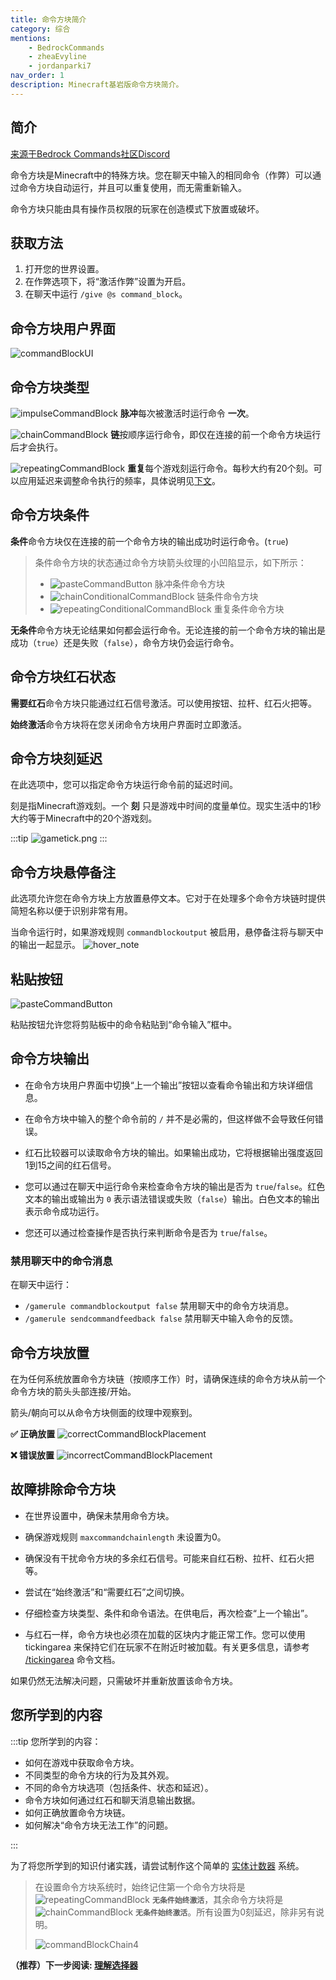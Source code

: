 ```yaml
---
title: 命令方块简介
category: 综合
mentions:
    - BedrockCommands
    - zheaEvyline
    - jordanparki7
nav_order: 1
description: Minecraft基岩版命令方块简介。
---
```


## 简介

[来源于Bedrock Commands社区Discord](https://discord.gg/SYstTYx5G5)

命令方块是Minecraft中的特殊方块。您在聊天中输入的相同命令（作弊）可以通过命令方块自动运行，并且可以重复使用，而无需重新输入。

命令方块只能由具有操作员权限的玩家在创造模式下放置或破坏。

## 获取方法

1. 打开您的世界设置。
2. 在作弊选项下，将“激活作弊”设置为开启。
3. 在聊天中运行 `/give @s command_block`。

## 命令方块用户界面

![commandBlockUI](/assets/images/commands/commandBlockUI.png)

## 命令方块类型

![impulseCommandBlock](/assets/images/commands/impulseCommandBlock.png) **脉冲**每次被激活时运行命令 **一次**。

![chainCommandBlock](/assets/images/commands/chainCommandBlock.png) **链**按顺序运行命令，即仅在连接的前一个命令方块运行后才会执行。

![repeatingCommandBlock](/assets/images/commands/repeatingCommandBlock.png) **重复**每个游戏刻运行命令。每秒大约有20个刻。可以应用延迟来调整命令执行的频率，具体说明见[下文](/commands/intro-to-command-blocks#command-block-tick-delay)。

## 命令方块条件

**条件**命令方块仅在连接的前一个命令方块的输出成功时运行命令。(`true`)

> 条件命令方块的状态通过命令方块箭头纹理的小凹陷显示，如下所示：
>
> -   ![pasteCommandButton](/assets/images/commands/impulseConditionalCommandBlock.png) 脉冲条件命令方块
> -   ![chainConditionalCommandBlock](/assets/images/commands/chainConditionalCommandBlock.png) 链条件命令方块
> -   ![repeatingConditionalCommandBlock](/assets/images/commands/repeatingConditionalCommandBlock.png) 重复条件命令方块

**无条件**命令方块无论结果如何都会运行命令。无论连接的前一个命令方块的输出是成功（`true`）还是失败（`false`），命令方块仍会运行命令。

## 命令方块红石状态

**需要红石**命令方块只能通过红石信号激活。可以使用按钮、拉杆、红石火把等。

**始终激活**命令方块将在您关闭命令方块用户界面时立即激活。

## 命令方块刻延迟

在此选项中，您可以指定命令方块运行命令前的延迟时间。

刻是指Minecraft游戏刻。一个 **刻** 只是游戏中时间的度量单位。现实生活中的1秒大约等于Minecraft中的20个游戏刻。

:::tip
![gametick.png](/assets/images/commands/gametick.png)
:::

## 命令方块悬停备注

此选项允许您在命令方块上方放置悬停文本。它对于在处理多个命令方块链时提供简短名称以便于识别非常有用。

当命令运行时，如果游戏规则 `commandblockoutput` 被启用，悬停备注将与聊天中的输出一起显示。
![hover_note](/assets/images/commands/hover_note.png)

## 粘贴按钮

![pasteCommandButton](/assets/images/commands/pasteCommandButton.png)

粘贴按钮允许您将剪贴板中的命令粘贴到“命令输入”框中。

## 命令方块输出

-   在命令方块用户界面中切换“上一个输出”按钮以查看命令输出和方块详细信息。

-   在命令方块中输入的整个命令前的 `/` 并不是必需的，但这样做不会导致任何错误。

-   红石比较器可以读取命令方块的输出。如果输出成功，它将根据输出强度返回1到15之间的红石信号。

-   您可以通过在聊天中运行命令来检查命令方块的输出是否为 `true`/`false`。红色文本的输出或输出为 `0` 表示语法错误或失败（`false`）输出。白色文本的输出表示命令成功运行。

-   您还可以通过检查操作是否执行来判断命令是否为 `true`/`false`。

### 禁用聊天中的命令消息

在聊天中运行：

-   `/gamerule commandblockoutput false` 禁用聊天中的命令方块消息。
-   `/gamerule sendcommandfeedback false` 禁用聊天中输入命令的反馈。

## 命令方块放置

在为任何系统放置命令方块链（按顺序工作）时，请确保连续的命令方块从前一个命令方块的箭头头部连接/开始。

箭头/朝向可以从命令方块侧面的纹理中观察到。

**✅ 正确放置**
![correctCommandBlockPlacement](/assets/images/commands/correctCommandBlockPlacement.png)

**❌ 错误放置**
![incorrectCommandBlockPlacement](/assets/images/commands/incorrectCommandBlockPlacement.png)

## 故障排除命令方块

-   在世界设置中，确保未禁用命令方块。

-   确保游戏规则 `maxcommandchainlength` 未设置为0。

-   确保没有干扰命令方块的多余红石信号。可能来自红石粉、拉杆、红石火把等。

-   尝试在“始终激活”和“需要红石”之间切换。

-   仔细检查方块类型、条件和命令语法。在供电后，再次检查“上一个输出”。

-   与红石一样，命令方块也必须在加载的区块内才能正常工作。您可以使用 tickingarea 来保持它们在玩家不在附近时被加载。有关更多信息，请参考 [/tickingarea](https://learn.microsoft.com/en-us/minecraft/creator/documents/tickingareacommand) 命令文档。

如果仍然无法解决问题，只需破坏并重新放置该命令方块。

## 您所学到的内容

:::tip 您所学到的内容：

-   如何在游戏中获取命令方块。
-   不同类型的命令方块的行为及其外观。
-   不同的命令方块选项（包括条件、状态和延迟）。
-   命令方块如何通过红石和聊天消息输出数据。
-   如何正确放置命令方块链。
-   如何解决“命令方块无法工作”的问题。

:::

为了将您所学到的知识付诸实践，请尝试制作这个简单的 [实体计数器](/commands/entity-counter) 系统。

> 在设置命令方块系统时，始终记住第一个命令方块将是 ![repeatingCommandBlock](/assets/images/commands/repeatingCommandBlock.png) **`无条件始终激活`**，其余命令方块将是 ![chainCommandBlock](/assets/images/commands/chainCommandBlock.png) **`无条件始终激活`**。所有设置为0刻延迟，除非另有说明。
>
> ![commandBlockChain4](/assets/images/commands/commandBlockChain/4.png)

**（推荐）下一步阅读: [理解选择器](/commands/selectors)**
